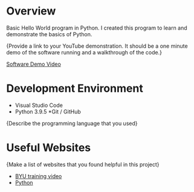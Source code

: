 # Overview

Basic Hello World program in Python. I created this program to learn and demonstrate the basics of Python.


{Provide a link to your YouTube demonstration.  It should be a one minute demo of the software running and a walkthrough of the code.}

[Software Demo Video](http://youtube.link.goes.here)

# Development Environment

* Visual Studio Code
* Python 3.9.5
*Git / GitHub

{Describe the programming language that you used}

# Useful Websites

{Make a list of websites that you found helpful in this project}
* [BYU training video](https://video.byui.edu/media/t/1_zyyx43ke)
* [Python](https://www.python.org/)
